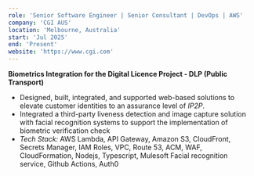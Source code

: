 ```yaml
---
role: 'Senior Software Engineer | Senior Consultant | DevOps | AWS'
company: 'CGI AUS'
location: 'Melbourne, Australia'
start: 'Jul 2025'
end: 'Present'
website: 'https://www.cgi.com'
---
```


**Biometrics Integration for the Digital Licence Project - DLP (Public Transport)​**

- Designed, built, integrated, and supported web-based solutions to elevate customer identities to an assurance level of _IP2P_.
- Integrated a third-party liveness detection and image capture solution with facial recognition systems to support the implementation of biometric verification check
- _Tech Stack:_ AWS Lambda, API Gateway, Amazon S3, CloudFront, Secrets Manager, IAM Roles, VPC, Route 53, ACM, WAF, CloudFormation, Nodejs, Typescript, Mulesoft Facial recognition service, Github Actions, Auth0
